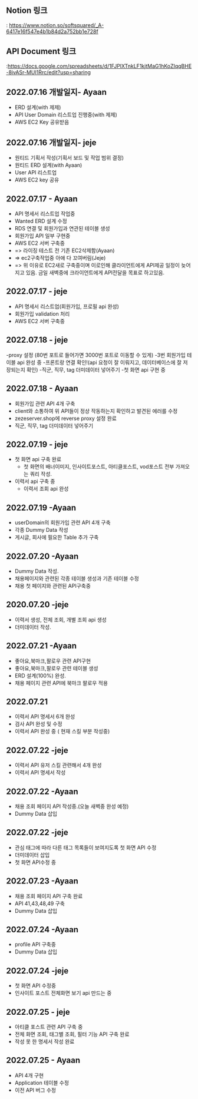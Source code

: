 ## Notion 링크

: https://www.notion.so/softsquared/_A-6417e16f547e4b1b84d2a752bb1e728f

## API Document 링크

:https://docs.google.com/spreadsheets/d/1FJPlXTnkLF1kjtMaG1hKoZIqqBHE-8ivASr-MUI1Rrc/edit?usp=sharing

## 2022.07.16 개발일지- Ayaan

- ERD 설계(with 제제)
- API User Domain 리스트업 진행중(with 제제)
- AWS EC2 Key 공유받음

## 2022.07.16 개발일지- jeje

- 원티드 기획서 작성(기획서 보드 및 작업 범위 결정)
- 원티드 ERD 설계(with Ayaan)
- User API 리스트업
- AWS EC2 key 공유

## 2022.07.17 - Ayaan
- API 명세서 리스트업 작업중
- Wanted ERD 설계 수정
- RDS 연결 및 회원가입과 연관된 테이블 생성
- 회원가입 API 일부 구현중
- AWS EC2 서버 구축중
- => 라이징 테스트 전 기존 EC2삭제함(Ayaan)
- => ec2구축작업중 아애 다 꼬여버림(Jeje)
- => 위 이유로 EC2새로 구축중이며 이로인해 클라이언트에게 API제공 일정이 늦어지고 있음. 금일 새벽중에 크라이언트에게 API전달을 목표로 하고있음.

## 2022.07.17 - jeje
- API 명세서 리스트업(회원가입, 프로필 api 완성)
- 회원가입 validation 처리
- AWS EC2 서버 구축중

## 2022.07.18 - jeje
-proxy 설정 (80번 포트로 들어가면 3000번 포트로 이동할 수 있게)
-3번 회원가입 테이블 api 완성 중
-프론트랑 연결 확인!(api 요청이 잘 이뤄지고, 데이터베이스에 잘 저장되는지 확인)
-직군, 직무, tag 더미데이터 넣어주기
-첫 화면 api 구현 중

## 2022.07.18 - Ayaan
 - 회원가입 관련 API 4개 구축
 - client와 소통하여 위 API들이 정상 작동하는지 확인하고 발견된 에러를 수정
 - zezeserver.shop에 reverse proxy 설정 완료
 - 직군, 직무, tag 더미데이터 넣어주기

## 2022.07.19 - jeje
- 첫 화면 api 구축 완료 
  - 첫 화면의 배너이미지, 인사이트포스트, 아티클포스트, vod포스트 전부 가져오는 쿼리 작성.
- 이력서 api 구축 중
  - 이력서 조회 api 완성 

## 2022.07.19 -Ayaan
- userDomain의 회원가입 관련 API 4개 구축
- 각종 Dummy Data 작성
- 게시글, 회사에 필요한 Table 추가 구축

## 2022.07.20 -Ayaan
- Dummy Data 작성.
- 채용페이지와 관련된 각종 테이블 생성과 기존 테이블 수정
- 채용 첫 페이지와 관련된 API구축중

## 2020.07.20 -jeje
- 이력서 생성, 전체 조회, 개별 조회 api 생성
- 더미데이터 작성.

## 2022.07.21 -Ayaan
- 좋아요,북마크,팔로우 관련 API구현
- 좋아요,북마크,팔로우 관련 테이블 생성
- ERD 설계(100%) 완성.
- 채용 페이지 관련 API에 북마크 팔로우 적용

## 2022.07.21
- 이력서 API 명세서 6개 완성
- 검사 API 완성 및 수정
- 이력서 API 완성 중 ( 현재 스킬 부분 작성중)

## 2022.07.22 -jeje
- 이력서 API 유저 스킬 관련해서 4개 완성
- 이력서 API 명세서 작성

## 2022.07.22 -Ayaan
- 채용 조회 페이지 API 작성중.(오늘 새벽중 완성 예정)
- Dummy Data 삽입

## 2022.07.22 -jeje
- 관심 태그에 따라 다른 태그 목록들이 보여지도록 첫 화면 API 수정
- 더미데이터 삽입
- 첫 화면 API수정 중

## 2022.07.23 -Ayaan
- 채용 조회 페이지 API 구축 완료
- API 41,43,48,49 구축
- Dummy Data 삽입

## 2022.07.24 -Ayaan
- profile API 구축중
- Dummy Data 삽입

## 2022.07.24 -jeje
- 첫 화면 API 수정중
- 인사이트 포스트 전체화면 보기 api 만드는 중

## 2022.07.25 - jeje
- 아티클 포스트 관련 API 구축 중
- 전체 화면 조회, 태그별 조회, 필터 기능 API 구축 완료
- 작성 못 한 명세서 작성 완료

## 2022.07.25 - Ayaan
- API 4개 구현
- Application 테이블 수정
- 이전 API 버그 수정